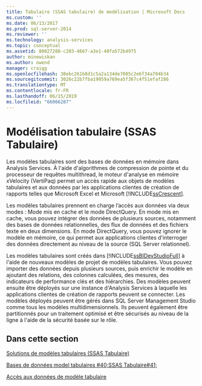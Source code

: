 ```yaml
---
title: Tabulaire (SSAS tabulaire) de modélisation | Microsoft Docs
ms.custom: ''
ms.date: 06/13/2017
ms.prod: sql-server-2014
ms.reviewer: ''
ms.technology: analysis-services
ms.topic: conceptual
ms.assetid: 80027288-c203-4667-a3e1-40fa572b4975
author: minewiskan
ms.author: owend
manager: craigg
ms.openlocfilehash: 38ebc261b8d1c5a2a134de7085c2e6f34a704b34
ms.sourcegitcommit: 3026c22b7fba19059a769ea5f367c4f51efaf286
ms.translationtype: MT
ms.contentlocale: fr-FR
ms.lasthandoff: 06/15/2019
ms.locfileid: "66066287"
---
```

# <a name="tabular-modeling-ssas-tabular"></a>Modélisation tabulaire (SSAS Tabulaire)
  Les modèles tabulaires sont des bases de données en mémoire dans Analysis Services. À l'aide d'algorithmes de compression de pointe et du processeur de requêtes multithread, le moteur d'analyse en mémoire xVelocity (VertiPaq) permet un accès rapide aux objets de modèles tabulaires et aux données par les applications clientes de création de rapports telles que Microsoft Excel et Microsoft [!INCLUDE[ssCrescent](../../includes/sscrescent-md.md)].  
  
 Les modèles tabulaires prennent en charge l’accès aux données via deux modes : Mode mis en cache et le mode DirectQuery. En mode mis en cache, vous pouvez intégrer des données de plusieurs sources, notamment des bases de données relationnelles, des flux de données et des fichiers texte en deux dimensions. En mode DirectQuery, vous pouvez ignorer le modèle en mémoire, ce qui permet aux applications clientes d'interroger des données directement au niveau de la source (SQL Server relationnel).  
  
 Les modèles tabulaires sont créés dans [!INCLUDE[ssBIDevStudioFull](../../includes/ssbidevstudiofull-md.md)] à l'aide de nouveaux modèles de projet de modèles tabulaires. Vous pouvez importer des données depuis plusieurs sources, puis enrichir le modèle en ajoutant des relations, des colonnes calculées, des mesures, des indicateurs de performance clés et des hiérarchies. Des modèles peuvent ensuite être déployés sur une instance d'Analysis Services à laquelle les applications clientes de création de rapports peuvent se connecter. Les modèles déployés peuvent être gérés dans SQL Server Management Studio comme tous les modèles multidimensionnels. Ils peuvent également être partitionnés pour un traitement optimisé et être sécurisés au niveau de la ligne à l'aide de la sécurité basée sur le rôle.  
  
## <a name="in-this-section"></a>Dans cette section  
 [Solutions de modèles tabulaires &#40;SSAS Tabulaire&#41;](../tabular-model-solutions-ssas-tabular.md)  
  
 [Bases de données model tabulaires #40;SSAS Tabulaire#41;](tabular-model-databases-ssas-tabular.md)  
  
 [Accès aux données de modèle tabulaire](tabular-model-data-access.md)  
  
  
